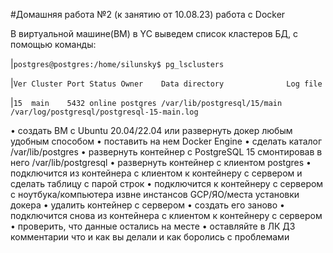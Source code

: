 #Домашняя работа №2 (к занятию от 10.08.23) работа с Docker

В виртуальной машине(ВМ) в YC выведем список кластеров БД, с помощью команды:

|`postgres@postgres:/home/silunsky$ pg_lsclusters`

|`Ver Cluster Port Status Owner    Data directory              Log file`

|`15  main    5432 online postgres /var/lib/postgresql/15/main /var/log/postgresql/postgresql-15-main.log`

• создать ВМ с Ubuntu 20.04/22.04 или развернуть докер любым удобным способом
• поставить на нем Docker Engine
• сделать каталог /var/lib/postgres
• развернуть контейнер с PostgreSQL 15 смонтировав в него /var/lib/postgresql
• развернуть контейнер с клиентом postgres
• подключится из контейнера с клиентом к контейнеру с сервером и сделать
таблицу с парой строк
• подключится к контейнеру с сервером с ноутбука/компьютера извне инстансов GCP/ЯО/места установки
докера
• удалить контейнер с сервером
• создать его заново
• подключится снова из контейнера с клиентом к контейнеру с сервером
• проверить, что данные остались на месте
• оставляйте в ЛК ДЗ комментарии что и как вы делали и как боролись с проблемами
